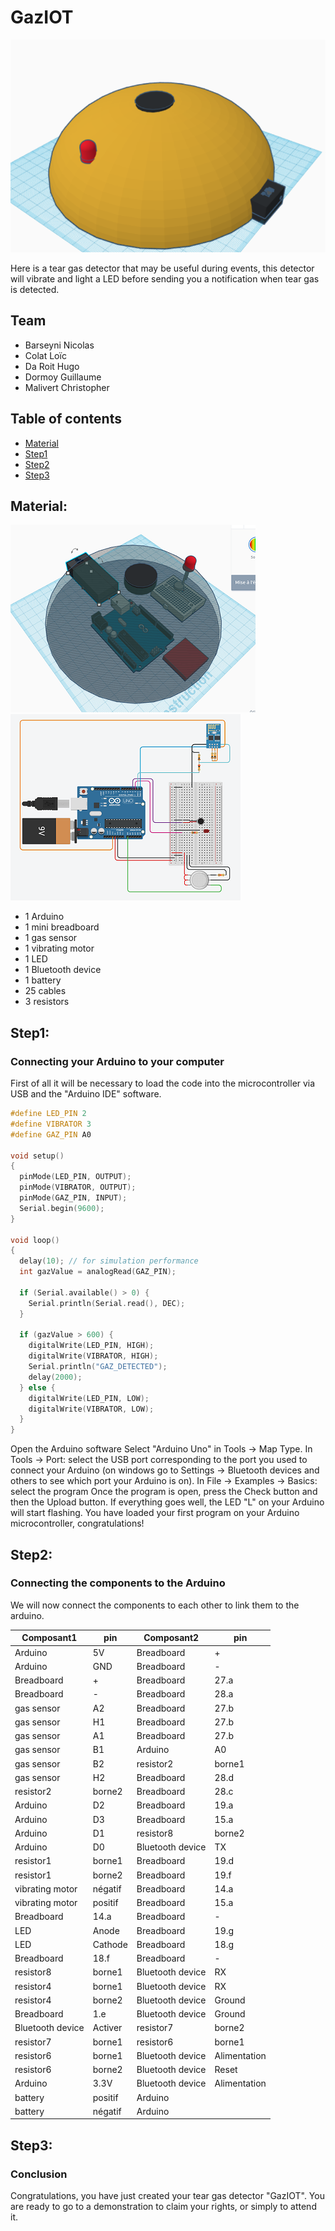 # GazIOT
![GazIOT](./img/3Dview2.PNG)

Here is a tear gas detector that may be useful during events, this detector will vibrate and light a LED before sending you a notification when tear gas is detected.
## Team
* Barseyni Nicolas
* Colat Loïc
* Da Roit Hugo
* Dormoy Guillaume
* Malivert Christopher

## Table of contents
+ [Material](#Material)
+ [Step1](#Step1)
+ [Step2](#Step2)
+ [Step3](#Step3)

## Material:
![GazIOT cut](./img/3Dview1.PNG)
![GazIOT components](./img/thinkercad.PNG)
+ 1 Arduino
+ 1 mini breadboard
+ 1 gas sensor
+ 1 vibrating motor
+ 1 LED
+ 1 Bluetooth device
+ 1 battery
+ 25 cables
+ 3 resistors

## Step1:
### Connecting your Arduino to your computer
First of all it will be necessary to load the code into the microcontroller via USB and the "Arduino IDE" software.
```C++
#define LED_PIN 2
#define VIBRATOR 3
#define GAZ_PIN A0

void setup()
{
  pinMode(LED_PIN, OUTPUT);
  pinMode(VIBRATOR, OUTPUT);
  pinMode(GAZ_PIN, INPUT);
  Serial.begin(9600);
}

void loop()
{
  delay(10); // for simulation performance
  int gazValue = analogRead(GAZ_PIN);
 
  if (Serial.available() > 0) {
	Serial.println(Serial.read(), DEC);
  }

  if (gazValue > 600) {
	digitalWrite(LED_PIN, HIGH);
	digitalWrite(VIBRATOR, HIGH);
	Serial.println("GAZ_DETECTED");
	delay(2000);
  } else {
	digitalWrite(LED_PIN, LOW);
	digitalWrite(VIBRATOR, LOW);
  }
}
```

Open the Arduino software
Select "Arduino Uno" in Tools -> Map Type.
In Tools -> Port: select the USB port corresponding to the port you used to connect your Arduino (on windows go to Settings -> Bluetooth devices and others to see which port your Arduino is on).
In File -> Examples -> Basics: select the program
Once the program is open, press the Check button and then the Upload button.
If everything goes well, the LED "L" on your Arduino will start flashing.
You have loaded your first program on your Arduino microcontroller, congratulations! 

## Step2:
### Connecting the components to the Arduino
We will now connect the components to each other to link them to the arduino.

| Composant1       | pin     | Composant2       | pin              |
|------------------|---------|------------------|------------------|
| Arduino          | 5V      | Breadboard       | +                |
| Arduino          | GND     | Breadboard       | -                |
| Breadboard       | +       | Breadboard       | 27.a             |
| Breadboard       | -       | Breadboard       | 28.a             |
| gas sensor       | A2      | Breadboard       | 27.b             |
| gas sensor       | H1      | Breadboard       | 27.b             |
| gas sensor       | A1      | Breadboard       | 27.b             |
| gas sensor       | B1      | Arduino          | A0               |
| gas sensor       | B2      | resistor2        | borne1           |
| gas sensor       | H2      | Breadboard       | 28.d             |
| resistor2        | borne2  | Breadboard       | 28.c             |
| Arduino          | D2      | Breadboard       | 19.a             |
| Arduino          | D3      | Breadboard       | 15.a             |
| Arduino          | D1      | resistor8        | borne2           |
| Arduino          | D0      | Bluetooth device | TX               |
| resistor1        | borne1  | Breadboard       | 19.d             |
| resistor1        | borne2  | Breadboard       | 19.f             |
| vibrating motor  | négatif | Breadboard       | 14.a             |
| vibrating motor  | positif | Breadboard       | 15.a             |
| Breadboard       | 14.a    | Breadboard       | -                |
| LED              | Anode   | Breadboard       | 19.g             |
| LED              | Cathode | Breadboard       | 18.g             |
| Breadboard       | 18.f    | Breadboard       | -                |
| resistor8        | borne1  | Bluetooth device | RX               |
| resistor4        | borne1  | Bluetooth device | RX               |
| resistor4        | borne2  | Bluetooth device | Ground           |
| Breadboard       | 1.e     | Bluetooth device | Ground           |
| Bluetooth device | Activer | resistor7        | borne2           |
| resistor7        | borne1  | resistor6        | borne1           |
| resistor6        | borne1  | Bluetooth device | Alimentation     |
| resistor6        | borne2  | Bluetooth device | Reset            |
| Arduino          | 3.3V    | Bluetooth device | Alimentation     |
| battery          | positif | Arduino          |                  |
| battery          | négatif | Arduino          |                  |

## Step3:
### Conclusion
Congratulations, you have just created your tear gas detector "GazIOT".
You are ready to go to a demonstration to claim your rights, or simply to attend it.
